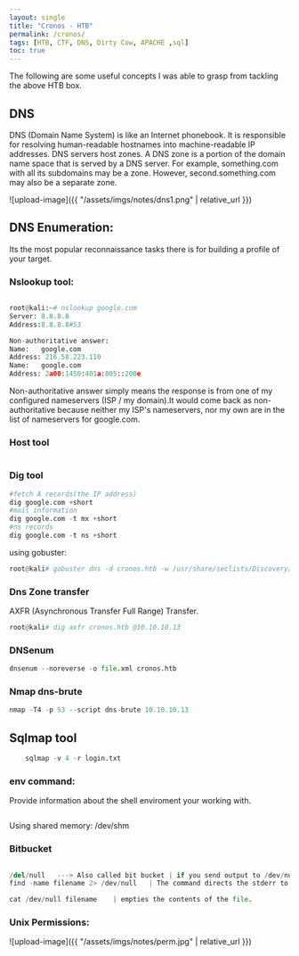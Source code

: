 ```yaml
---
layout: single
title: "Cronos - HTB"
permalink: /cronos/
tags: [HTB, CTF, DNS, Dirty Cow, APACHE ,sql]
toc: true
---
```



The following are some useful concepts I was able to grasp from tackling the above HTB box.

## DNS

DNS (Domain Name System) is like an Internet phonebook. It is responsible for resolving human-readable hostnames into machine-readable IP addresses. 
DNS servers host zones. A DNS zone is a portion of the domain name space that is served by a DNS server. For example, something.com with all its subdomains may be a zone. However, second.something.com may also be a separate zone.

![upload-image]({{ "/assets/imgs/notes/dns1.png" | relative_url }})


## DNS Enumeration:

Its the most popular reconnaissance tasks there is for building a profile of your target.

### Nslookup tool:

```python

root@kali:~# nslookup google.com
Server:	8.8.8.8
Address:8.8.8.8#53

Non-authoritative answer:
Name:	google.com
Address: 216.58.223.110
Name:	google.com
Address: 2a00:1450:401a:805::200e
```
Non-authoritative answer simply means the response is from one of my configured nameservers (ISP / my domain).It would come back as non-authoritative because neither my ISP's nameservers, nor my own are in the list of nameservers for google.com.


### Host tool
```python

```
### Dig tool

```python
#fetch A records(the IP address)
dig google.com +short
#mail information
dig google.com -t mx +short
#ns records
dig google.com -t ns +short

```

using gobuster:
```python
root@kali# gobuster dns -d cronos.htb -w /usr/share/seclists/Discovery/DNS/bitquark-subdomains-top100000.txt 
```
### Dns Zone transfer 
AXFR (Asynchronous Transfer Full Range) Transfer.
```python
root@kali# dig axfr cronos.htb @10.10.10.13
```

### DNSenum

```python
dnsenum --noreverse -o file.xml cronos.htb
```

### Nmap dns-brute

```python
nmap -T4 -p 53 --script dns-brute 10.10.10.13
```

## Sqlmap tool

```python
    sqlmap -v 4 -r login.txt
```
### env command:

Provide information about the shell enviroment your working with.
```python

```
Using shared memory:
 /dev/shm 


### Bitbucket

```python

/del/null   ---> Also called bit bucket | if you send output to /dev/null it simply disappears.
find -name filename 2> /dev/null   | The command directs the stderr to the bit bucket.

cat /dev/null filename    | empties the contents of the file.

```


### Unix Permissions:

![upload-image]({{ "/assets/imgs/notes/perm.jpg" | relative_url }})